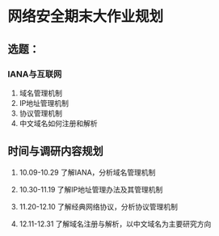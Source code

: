 # 网络安全期末大作业规划


## 选题：

### IANA与互联网
1. 域名管理机制
2. IP地址管理机制
3. 协议管理机制
4. 中文域名如何注册和解析

## 时间与调研内容规划

1. 10.09-10.29 了解IANA，分析域名管理机制

2. 10.30-11.19 了解IP地址管理办法及其管理机制

3. 11.20-12.10 了解经典网络协议，分析协议管理机制

4. 12.11-12.31 了解域名注册与解析，以中文域名为主要研究方向

